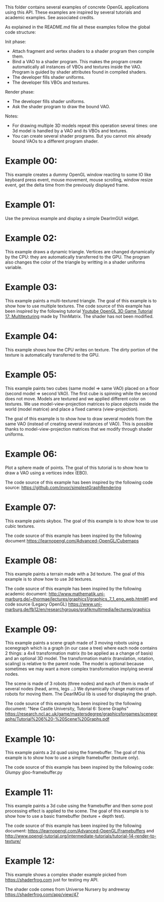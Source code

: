 This folder contains several examples of concrete OpenGL applications using this API.
These examples are inspired by several tutorials and academic examples. See associated credits.

As explained in the README.md file all these examples follow the global code structure:

Init phase:
- Attach fragment and vertex shaders to a shader program then compile them.
- Bind a VAO to a shader program. This makes the program create automatically all instances of VBOs and textures inside the VAO. Program is guided by shader attributes found in compiled shaders.
- The developer fills shader uniforms.
- The developer fills VBOs and textures.

Render phase:
- The developer fills shader uniforms.
- Ask the shader program to draw the bound VAO.

Notes:
- For drawing multiple 3D models repeat this operation several times: one 3d model is handled by a VAO and its VBOs and textures.
- You can create several shader programs. But you cannot mix already bound VAOs to a different program shader.

Example 00:
===========

This example creates a dummy OpenGL window reacting to some IO like keyboard press event, mouse movement, mouse scrolling, window resize event, get the delta time from the previously displayed frame.

Example 01:
===========

Use the previous example and display a simple DearImGUI widget.

Example 02:
===========

This example draws a dynamic triangle. Vertices are changed dynamically by the CPU: they are automatically transferred to the GPU. The program also changes the color of the triangle by writting in a shader uniforms variable.

Example 03:
===========

This example paints a multi-textured triangle. The goal of this example is to show how to use multiple textures. The code source of this example has been inspired by the following tutorial
[Youtube OpenGL 3D Game Tutorial 17: Multitexturing](https://www.youtube.com/watch?v=-kbal7aGUpk&list=PLRIWtICgwaX0u7Rf9zkZhLoLuZVfUksDP&index=17)
made by ThinMatrix. The shader has not been modified.

Example 04:
===========

This example shows how the CPU writes on texture. The dirty portion of the texture is automatically transferred to the GPU.

Example 05:
===========

This example paints two cubes (same model => same VAO) placed on a floor (second model => second VAO). The first cube is spinning while the second does not move. Models are textured and we applied different color on textures. We use model-view-projection matrices to place objects inside the world (model matrice) and place a fixed camera (view-projection).

The goal of this example is to show how to draw several models from the same VAO (instead of creating several instances of VAO). This is possible thanks to model-view-projection matrices that we modify through shader uniforms.

Example 06:
===========

Plot a sphere made of points. The goal of this tutorial is to show how to draw a VAO using a vertices index (EBO).

The code source of this example has been inspired by the following code source: https://github.com/invor/simplestGraphRendering

Example 07:
===========

This example paints skybox. The goal of this example is to show how to use cubic textures.

The code source of this example has been inspired by the following document
https://learnopengl.com/Advanced-OpenGL/Cubemaps

Example 08:
===========

This example paints a terrain made with a 3d texture. The goal of this example is to show how to use 3d textures.

The code source of this example has been inspired by the following academic document:
http://www.mathematik.uni-marburg.de/~thormae/lectures/graphics1/graphics_7_1_eng_web.html#1
and code source (Legacy OpenGL) https://www.uni-marburg.de/fb12/en/researchgroups/grafikmultimedia/lectures/graphics

Example 09:
===========

This example paints a scene graph made of 3 moving robots using a scenegraph which is a graph (in our case a tree) where each node contains 2 things: a 4x4 transformation matrix (to be applied as a change of basis) and an optional 3D model. The transformation matrix (translation, rotation, scaling) is relative to the parent node. The model is optional because sometimes we may want a more complex transformation implying several nodes.

The scene is made of 3 robots (three nodes) and each of them is made of several nodes (head, arms, legs ...) We dynamically change matrices of robots for moving them. The DearIMGui lib is used for displaying the
graph.

The code source of this example has been inspired by the following document: "New Castle University, Tutorial 6: Scene Graphs" https://research.ncl.ac.uk/game/mastersdegree/graphicsforgames/scenegraphs/Tutorial%206%20-%20Scene%20Graphs.pdf

Example 10:
===========

This example paints a 2d quad using the framebuffer. The goal of this example is to show how to use a simple framebuffer (texture only).

The code source of this example has been inspired by the following code: Glumpy gloo-framebuffer.py

Example 11:
===========

This example paints a 3d cube using the framebuffer and then some post processing effect is applied to the scene. The goal of this example is to show how to use a basic framebuffer (texture + depth test).

The code source of this example has been inspired by the following document: https://learnopengl.com/Advanced-OpenGL/Framebuffers and http://www.opengl-tutorial.org/intermediate-tutorials/tutorial-14-render-to-texture/

Example 12:
===========

This example shows a complex shader example picked from https://shaderfrog.com just for testing my API.

The shader code comes from Universe Nursery by andrewray https://shaderfrog.com/app/view/47
